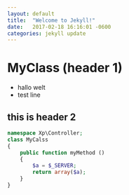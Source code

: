 ```yaml
---
layout: default
title:  "Welcome to Jekyll!"
date:   2017-02-18 16:16:01 -0600
categories: jekyll update
---
```


# MyClass (header 1)
* hallo welt
* test line

## this is header 2

``` php
namespace Xp\Controller;
class MyCalss
{
    public function myMethod ()
    {
        $a = $_SERVER;
        return array($a);
    }
}
```
